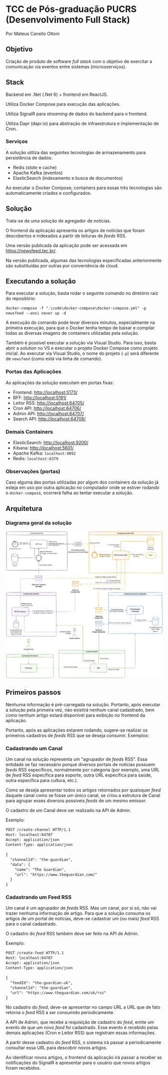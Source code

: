 # TCC de Pós-graduação PUCRS (Desenvolvimento Full Stack)

Por Mateus Canello Ottoni

## Objetivo

Criação de produto de software _full stack_ com o objetivo de exercitar a comunicação via eventos entre sistemas (microsserviços).

## Stack

Backend em .Net (.Net 6) + frontend em ReactJS.

Utiliza Docker Compose para execução das aplicações.

Utiliza SignalR para _streaming_ de dados do backend para o frontend.

Utiliza Dapr (dapr.io) para abstração de infraestrutura e implementação de Cron.

### Serviços

A solução utiliza das seguintes tecnologias de armazenamento para persistência de dados:

* Redis (_state_ e cache)
* Apache Kafka (eventos)
* ElasticSearch (indexamento e busca de documentos)

Ao executar o Docker Compose, containers para essas três tecnologias são automaticamente criados e configurados.

## Solução

Trata-se de uma solução de agregador de notícias.

O frontend da aplicação apresenta os artigos de notícias que foram descobertos e indexados a partir de leituras de _feeds_ RSS.

Uma versão publicada da aplicação pode ser acessada em <https://newsfeed.tec.br/>.

Na versão publicada, algumas das tecnologias especificadas anteriormente são substituídas por outras por conveniência de cloud.

## Executando a solução

Para executar a solução, basta rodar o seguinte comando no diretório raiz do repositório:

```shell
docker-compose -f ".\code\docker-compose\docker-compose.yml" -p newsfeed --ansi never up -d
```

A execução do comando pode levar diversos minutos, especialmente na primeira execução, para que o Docker tenha tempo de baixar e compilar todas as diversas imagens de containers utilizadas pela solução.

Também é possível executar a solução via Visual Studio. Para isso, basta abrir a _solution_ no VS e executar o projeto Docker Compose como projeto inicial. Ao executar via Visual Studio, o nome do projeto (`-p`) será diferente de `newsfeed` (como está via linha de comando).

### Portas das Aplicações

As aplicações da solução executam em portas fixas:

* Frontend: <http://localhost:5173/>
* BFF: <http://localhost:5191/>
* Leitor RSS: <http://localhost:64705/>
* Cron API: <http://localhost:64706/>
* Admin API: <http://localhost:64707/>
* Search API: <http://localhost:64708/>

### Demais Containers

* ElasticSearch: <http://localhost:9200/>
* Kibana: <http://localhost:5601/>
* Apache Kafka: `localhost:9092`
* Redis: `localhost:6379`

### Observações (portas)

Caso alguma das portas utilizadas por algum dos containers da solução já esteja em uso por outra aplicação no computador onde se estiver rodando o `docker-compose`, ocorrerá falha ao tentar executar a solução.

## Arquitetura

### Diagrama geral da solução

![Diagrama geral da solução](./docs/media/diagrama-arquitetura-eventos.png "Diagrama geral da solução")

## Primeiros passos

Nenhuma informação é pré-carregada na solução. Portanto, após executar a solução pela primeira vez, não existirá nenhum canal cadastrado, bem como nenhum artigo estará disponível para exibição no frontend da aplicação.

Portanto, após as aplicações estarem rodando, sugere-se realizar os primeiros cadastros de _feeds_ RSS que se deseja consumir. Exemplos:

### Cadastrando um Canal

Um canal na solução representa um "agrupador de _feeds_ RSS". Essa entidade se faz necessário porque diversos portais de notícias possuem _feeds_ RSS específicos, normalmente por categoria (por exemplo, uma URL de _feed_ RSS específica para esporte, outra URL específica para saúde, outra específica para cultura, etc.).

Como se deseja apresentar todos os artigos retornados por quaisquer _feed_ daquele canal como se fosse um único canal, se criou a estrutura de Canal para agrupar esses diversos possíveis _feeds_ de um mesmo emissor.

O cadastro de um Canal deve ser realizado na API de Admin.

Exemplo:

```http
POST /create-channel HTTP/1.1
Host: localhost:64707
Accept: application/json
Content-Type: application/json

{
  "channelId": "the-guardian",
  "data": {
    "name": "The Guardian",
    "url": "https://www.theguardian.com/"
  }
}
```

### Cadastrando um Feed RSS

Um canal é um agrupador de _feeds_ RSS. Mas um canal, por si só, não vai trazer nenhuma informação de artigo. Para que a solução consuma os artigos de um portal de notícias, deve-se cadastrar um (ou mais) _feed_ RSS para o canal cadastrado.

O cadastro do _feed_ RSS também deve ser feito na API de Admin.

Exemplo:

```http
POST /create-feed HTTP/1.1
Host: localhost:64707
Accept: application/json
Content-Type: application/json

{
  "feedId": "the-guardian-uk",
  "channelId": "the-guardian",
  "url": "https://www.theguardian.com/uk/rss"
}
```

No cadastro do _feed_, deve-se apresentar no campo URL a URL que de fato retorna o _feed_ RSS a ser consumido periodicamente.

A API de Admin, que recebe a requisição de cadastro do _feed_, emite um evento de que um novo _feed_ foi cadastrado. Esse evento é recebido pelas demais aplicações (Cron e Leitor RSS) que registram essas informações.

A partir desse cadastro do _feed_ RSS, o sistema irá passar a periodicamente consultar essa URL para descobrir novos artigos.

Ao identificar novos artigos, o frontend da aplicação irá passar a receber as notificações do SignalR e apresentar para o usuário que novos artigos foram recebidos.